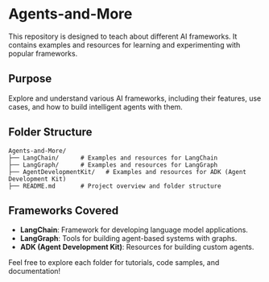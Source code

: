 # Agents-and-More

This repository is designed to teach about different AI frameworks. It contains examples and resources for learning and experimenting with popular frameworks.

## Purpose

Explore and understand various AI frameworks, including their features, use cases, and how to build intelligent agents with them.

## Folder Structure

```
Agents-and-More/
├── LangChain/      # Examples and resources for LangChain
├── LangGraph/      # Examples and resources for LangGraph
├── AgentDevelopmentKit/   # Examples and resources for ADK (Agent Development Kit)
├── README.md       # Project overview and folder structure
```

## Frameworks Covered

- **LangChain**: Framework for developing language model applications.
- **LangGraph**: Tools for building agent-based systems with graphs.
- **ADK (Agent Development Kit)**: Resources for building custom agents.

Feel free to explore each folder for tutorials, code samples, and documentation!